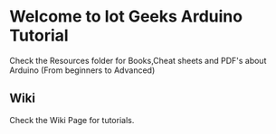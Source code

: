 # Welcome to Iot Geeks Arduino Tutorial
Check the Resources folder for Books,Cheat sheets and PDF's about Arduino (From beginners to Advanced)

## Wiki
Check the Wiki Page for tutorials.

